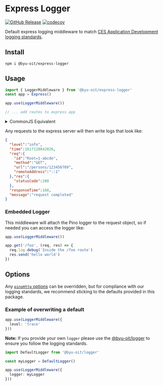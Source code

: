 # Express Logger
[![GitHub Release](https://img.shields.io/github/release/byu-oit/express-logger?style=flat)]()
[![codecov](https://codecov.io/gh/byu-oit/express-logger/branch/main/graph/badge.svg?token=6kkkOs7yEe)](https://codecov.io/gh/byu-oit/express-logger)

Default express logging middleware to match [CES Application Development logging standards](https://github.com/byu-oit/ces-dev-best-practices/blob/main/adr/application/0006-basic-logging-standards.md).

## Install

```
npm i @byu-oit/express-logger
```

## Usage
```typescript
import { LoggerMiddleware } from '@byu-oit/express-logger'
const app = Express()

app.use(LoggerMiddleware())

// ... add routes to express app
```

<details>
<summary>CommonJS Equivalent</summary>
<p>

```javascript
const { LoggerMiddleware } = require('@byu-oit/express-logger')

const app = Express()

app.use(LoggerMiddleware())
```

</p>
</details>

Any requests to the express server will then write logs that look like:
```json
{
  "level":"info",
  "time":1617128842026,
  "req":{
    "id":"Root=1-abcde",
    "method":"GET",
    "url":"/persons/123456789",
    "remoteAddress":"::1"
  },"res":{
    "statusCode":200
  },
  "responseTime":168,
  "message":"request completed"
}
```

### Embedded Logger
This middleware will attach the Pino logger to the request object, so if needed you can access the logger like:
```typescript
app.use(LoggerMiddleware())

app.get('/foo', (req, res) => {
  req.log.debug('Inside the /foo route')
  res.send('hello world')
})
```

## Options

Any [`pinoHttp` options](https://github.com/pinojs/pino-http#pinohttpopts-stream) can be overridden, but for compliance with our logging standards, we recommend sticking to the defaults provided in this package.

### Example of overwriting a default

```typescript
app.use(LoggerMiddleware({
  level: 'trace' 
}))
```

**Note:** If you provide your own `logger` please use the [@byu-oit/logger](https://www.npmjs.com/package/@byu-oit/logger) to ensure you follow the logging standards.

```typescript
import DefaultLogger from '@byu-oit/logger'

const myLogger = DefaultLogger()

app.use(LoggerMiddleware({
  logger: myLogger
}))
```

